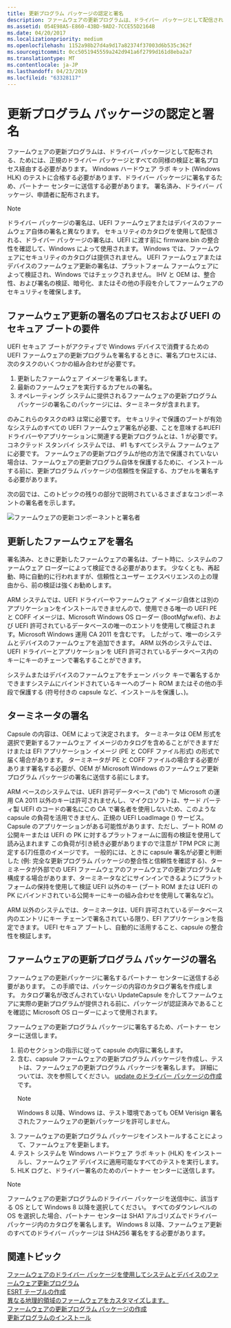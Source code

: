 ```yaml
---
title: 更新プログラム パッケージの認定と署名
description: ファームウェアの更新プログラムは、ドライバー パッケージとして配信され、同様の検証および署名プロセスを通じて通常のドライバー パッケージとして移動する必要があります。
ms.assetid: 054E98A5-E860-43BD-9AD2-7CCE55D2164B
ms.date: 04/20/2017
ms.localizationpriority: medium
ms.openlocfilehash: 1152a98b27d4a9d17a82374f37003d6b535c362f
ms.sourcegitcommit: 0cc5051945559a242d941a6f2799d161d8eba2a7
ms.translationtype: MT
ms.contentlocale: ja-JP
ms.lasthandoff: 04/23/2019
ms.locfileid: "63328117"
---
```

# <a name="certifying-and-signing-the-update-package"></a>更新プログラム パッケージの認定と署名


ファームウェアの更新プログラムは、ドライバー パッケージとして配布される、ためには、正規のドライバー パッケージとすべての同様の検証と署名プロセス経由する必要があります。 Windows ハードウェア ラボ キット (Windows HLK) のテストに合格する必要があります、ドライバー パッケージに署名するため、パートナー センターに送信する必要があります。 署名済み、ドライバー パッケージ、申請者に配布されます。

> [!NOTE]
> ドライバー パッケージの署名は、UEFI ファームウェアまたはデバイスのファームウェア自体の署名と異なります。 セキュリティのカタログを使用して配信される、ドライバー パッケージの署名は、UEFI に渡す前に firmware.bin の整合性を確認して、Windows によって使用されます。 Windows では、ファームウェアにセキュリティのカタログは提供されません。 UEFI ファームウェアまたはデバイスのファームウェア更新の署名は、プラットフォーム ファームウェアによって検証され、Windows ではチェックされません。 IHV と OEM は、整合性、および署名の検証、暗号化、またはその他の手段を介してファームウェアのセキュリティを確保します。

## <a name="firmware-update-signing-process-and-requirements-for-uefi-secure-boot"></a>ファームウェア更新の署名のプロセスおよび UEFI のセキュア ブートの要件

UEFI セキュア ブートがアクティブで Windows デバイスで消費するための UEFI ファームウェアの更新プログラムを署名するときに、署名プロセスには、次のタスクのいくつかの組み合わせが必要です。

1. 更新したファームウェア イメージを署名します。
2. 最新のファームウェアを実行するカプセルの署名。
3. オペレーティング システムに提供されるファームウェアの更新プログラム パッケージの署名このパッケージには、ターミネータが含まれます。

のみこれらのタスクの\#3 は常に必要です。 セキュリティで保護のブートが有効なシステムのすべての UEFI ファームウェア署名が必要、ことを意味する\#UEFI ドライバーやアプリケーションに関連する更新プログラムとは、1 が必要です。 コネクテッド スタンバイ システムでは、 \#1 もすべてシステム ファームウェアに必要です。 ファームウェアの更新プログラムが他の方法で保護されていない場合は、ファームウェアの更新プログラム自体を保護するために、インストールする前に、更新プログラム パッケージの信頼性を保証する、カプセルを署名する必要があります。

次の図では、このトピックの残りの部分で説明されているさまざまなコンポーネントの署名者を示します。

![ファームウェアの更新コンポーネントと署名者](images/firmwareupdatecomponentsandsigners.png)

## <a name="signing-the-updated-firmware"></a>更新したファームウェアを署名

署名済み、ときに更新したファームウェアの署名は、ブート時に、システムのファームウェア ローダーによって検証できる必要があります。 少なくとも、再起動、時に自動的に行われますが、信頼性とユーザー エクスペリエンスの上の理由から、前の検証は強くお勧めします。

ARM システムでは、UEFI ドライバーやファームウェア イメージ自体とは別のアプリケーションをインストールできませんので、使用できる唯一の UEFI PE と COFF イメージは、Microsoft Windows OS ローダー (BootMgfw.efi)、および UEFI 許可されているデータベースの唯一のエントリを使用して検証されます。Microsoft Windows 運用 CA 2011 を含むです。 したがって、唯一のシステムとデバイスのファームウェアを追加できます。 ARM 以外のシステムでは、UEFI ドライバーとアプリケーションを UEFI 許可されているデータベース内のキーにキーのチェーンで署名することができます。

システムまたはデバイスのファームウェアをチェーン バック キーで署名するかできますシステムにバインドされているキーへのブート ROM またはその他の手段で保護する (符号付きの capsule など、インストールを保護し、)。

## <a name="signing-the-capsule"></a>ターミネータの署名

Capsule の内容は、OEM によって決定されます。 ターミネータは OEM 形式を選択で更新するファームウェア イメージのカタログを含めることができますだけまたは EFI アプリケーション イメージ (PE と COFF ファイル形式) の形式で届く場合があります。 ターミネータが PE と COFF ファイルの場合する必要があります署名する必要が、OEM が Microsoft Windows のファームウェア更新プログラム パッケージの署名に送信する前にします。

ARM ベースのシステムでは、UEFI 許可データベース ("db") で Microsoft の運用 CA 2011 以外のキーは許可されませんし、マイクロソフトは、サード パーティ製 UEFI のコードの署名にこの CA で署名者を使用しないため、このような capsule の負荷を活用できません、正規の UEFI LoadImage () サービス。 Capsule のアプリケーションがある可能性があります、ただし、ブート ROM の公開キーまたは UEFI の PK に対するプラットフォームに固有の検証を使用して読み込まれます この負荷が引き続き必要がありますので注意が TPM PCR に測定する\[7\]任意のイメージです。 一般的には、ときに capsule 署名が必要と判断した (例: 完全な更新プログラム パッケージの整合性と信頼性を確認する)、ターミネータが外部での UEFI ファームウェアのファームウェアの更新プログラムを構成する場合があります、ターミネータなどにサインインできるようにプラットフォームの保持を使用して検証 UEFI 以外のキー (ブート ROM または UEFI の PK にバインドされている公開キーにキーの組み合わせを使用して署名など)。

ARM 以外のシステムでは、ターミネータは、UEFI 許可されているデータベース内のエントリにキー チェーンで署名されている限り、EFI アプリケーションを指定できます。 UEFI セキュア ブートし、自動的に活用すること、capsule の整合性を検証します。

## <a name="signing-the-firmware-update-package"></a>ファームウェアの更新プログラム パッケージの署名

ファームウェアの更新パッケージに署名するパートナー センターに送信する必要があります。 この手順では、パッケージの内容のカタログ署名を作成します。 カタログ署名が改ざんされていない UpdateCapsule を介してファームウェアに実際の更新プログラムが提供される前に、パッケージが認証済みであることを確認に Microsoft OS ローダーによって使用されます。

ファームウェアの更新プログラム パッケージに署名するため、パートナー センターに送信します。

1. 前のセクションの指示に従って capsule の内容に署名します。
2. 含む、capsule ファームウェアの更新プログラム パッケージを作成し、テストは、ファームウェアの更新プログラム パッケージを署名します。 詳細については、次を参照してください。 [update のドライバー パッケージの作成](authoring-an-update-driver-package.md)です。
   > [!NOTE]
   > Windows 8 以降、Windows は、テスト環境であっても OEM Verisign 署名されたファームウェアの更新パッケージを許可しません。
3. ファームウェアの更新プログラム パッケージをインストールすることによって、ファームウェアを更新します。
4. テスト システムを Windows ハードウェア ラボ キット (HLK) をインストールし、ファームウェア デバイスに適用可能なすべてのテストを実行します。
5. HLK ログと、ドライバー署名のためのパートナー センターに送信します。

> [!NOTE]
> ファームウェアの更新プログラムのドライバー パッケージを送信中に、該当する OS として Windows 8 以降を選択してください。 すべてのダウンレベルの OS を選択した場合、パートナー センターは SHA1 アルゴリズムでドライバー パッケージ内のカタログを署名します。 Windows 8 以降、ファームウェア更新のすべてのドライバー パッケージは SHA256 署名をする必要があります。

## <a name="related-topics"></a>関連トピック

[ファームウェアのドライバー パッケージを使用してシステムとデバイスのファームウェア更新プログラム](system-and-device-firmware-updates-via-a-firmware-driver-package.md)  
[ESRT テーブルの作成](populating-the-esrt-table.md)  
[異なる地理的領域のファームウェアをカスタマイズします。](customizing-firmware-for-different-geographic-regions.md)  
[ファームウェアの更新プログラム パッケージの作成](authoring-a-firmware-update-package.md)  
[更新プログラムのインストール](installing-the-update.md)  
